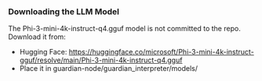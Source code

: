 ### Downloading the LLM Model
The Phi-3-mini-4k-instruct-q4.gguf model is not committed to the repo. Download it from:
- Hugging Face: https://huggingface.co/microsoft/Phi-3-mini-4k-instruct-gguf/resolve/main/Phi-3-mini-4k-instruct-q4.gguf
- Place it in guardian-node/guardian_interpreter/models/
